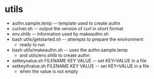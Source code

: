 # utils
* authn.sample.temp -- template used to create authn
* curlver.sh -- output the version of curl in short format
* env.shlib -- information used by makeauthn.sh
* bash utils/getstarted.sh -- attempts to prepare the environment
	* ready to run
* bash utils/makeauthn.sh -- uses the authn.sample.temp
	* and utils/env.shlib to create authn
* setkeyvalue.sh FILENAME KEY VALUE -- set KEY=VALUE in a file
* setkeyifvalue.sh FILENAME KEY VALUE -- set KEY=VALUE in a file
	* when the value is not empty
